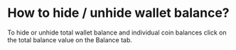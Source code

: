 # How to hide / unhide wallet balance?

To hide or unhide total wallet balance and individual coin balances click on the total balance value on the Balance tab.


